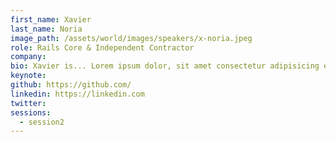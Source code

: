 ```yaml
---
first_name: Xavier
last_name: Noria
image_path: /assets/world/images/speakers/x-noria.jpeg
role: Rails Core & Independent Contractor
company:
bio: Xavier is... Lorem ipsum dolor, sit amet consectetur adipisicing elit. Doloremque possimus inventore repellat asperiores rerum tempore, impedit esse obcaecati expedita a modi assumenda fugit totam laboriosam ratione, minima aperiam error voluptas!
keynote:
github: https://github.com/
linkedin: https://linkedin.com
twitter:
sessions:
  - session2
---
```

